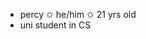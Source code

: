 - percy ✩ he/him ✩ 21 yrs old
- uni student in CS

<!---
percymiltier/percymiltier is a ✨ special ✨ repository because its `README.md` (this file) appears on your GitHub profile.
You can click the Preview link to take a look at your changes.
--->

